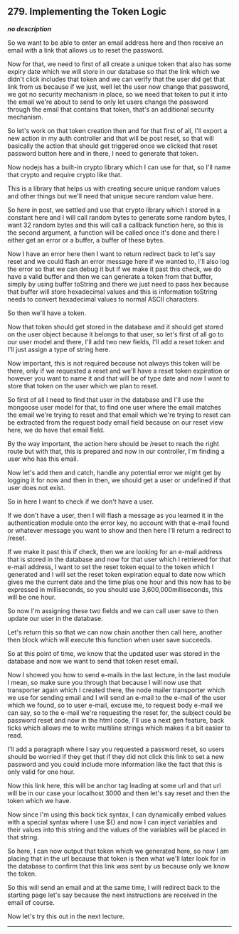 ## 279. Implementing the Token Logic

<strong><em>no description</em></strong>

So we want to be able to enter an email address here and then receive an email
with a link that allows us to reset the password. 

Now for that, we need to first of all create a unique token that also has some
expiry date which we will store in our database so that the link which we didn't
click includes that token and we can verify that the user did get that link from
us because if we just, well let the user now change that password, we got no
security mechanism in place, so we need that token to put it into the email
we're about to send to only let users change the password through the email that
contains that token, that's an additional security mechanism. 

So let's work on that token creation then and for that first of all, I'll export
a new action in my auth controller and that will be post reset, so that will
basically the action that should get triggered once we clicked that reset
password button here and in there, I need to generate that token. 

Now nodejs has a built-in crypto library which I can use for that, so I'll name
that crypto and require crypto like that. 

This is a library that helps us with creating secure unique random values and
other things but we'll need that unique secure random value here. 

So here in post, we settled and use that crypto library which I stored in a
constant here and I will call random bytes to generate some random bytes, I want
32 random bytes and this will call a callback function here, so this is the
second argument, a function will be called once it's done and there I either get
an error or a buffer, a buffer of these bytes. 

Now I have an error here then I want to return redirect back to let's say reset
and we could flash an error message here if we wanted to, I'll also log the
error so that we can debug it but if we make it past this check, we do have a
valid buffer and then we can generate a token from that buffer, simply by using
buffer toString and there we just need to pass hex because that buffer will
store hexadecimal values and this is information toString needs to convert
hexadecimal values to normal ASCII characters. 

So then we'll have a token. 

Now that token should get stored in the database and it should get stored on the
user object because it belongs to that user, so let's first of all go to our
user model and there, I'll add two new fields, I'll add a reset token and I'll
just assign a type of string here. 

Now important, this is not required because not always this token will be there,
only if we requested a reset and we'll have a reset token expiration or however
you want to name it and that will be of type date and now I want to store that
token on the user which we plan to reset. 

So first of all I need to find that user in the database and I'll use the
mongoose user model for that, to find one user where the email matches the email
we're trying to reset and that email which we're trying to reset can be
extracted from the request body email field because on our reset view here, we
do have that email field. 

By the way important, the action here should be /reset to reach the right route
but with that, this is prepared and now in our controller, I'm finding a user
who has this email. 

Now let's add then and catch, handle any potential error we might get by logging
it for now and then in then, we should get a user or undefined if that user does
not exist. 

So in here I want to check if we don't have a user. 

If we don't have a user, then I will flash a message as you learned it in the
authentication module onto the error key, no account with that e-mail found or
whatever message you want to show and then here I'll return a redirect to
/reset. 

If we make it past this if check, then we are looking for an e-mail address that
is stored in the database and now for that user which I retrieved for that
e-mail address, I want to set the reset token equal to the token which I
generated and I will set the reset token expiration equal to date now which
gives me the current date and the time plus one hour and this now has to be
expressed in milliseconds, so you should use 3,600,000milliseconds, this will be
one hour. 

So now I'm assigning these two fields and we can call user save to then update
our user in the database. 

Let's return this so that we can now chain another then call here, another then
block which will execute this function when user save succeeds. 

So at this point of time, we know that the updated user was stored in the
database and now we want to send that token reset email. 

Now I showed you how to send e-mails in the last lecture, in the last module I
mean, so make sure you through that because I will now use that transporter
again which I created there, the node mailer transporter which we use for
sending email and I will send an e-mail to the e-mail of the user which we
found, so to user e-mail, excuse me, to request body e-mail we can say, so to
the e-mail we're requesting the reset for, the subject could be password reset
and now in the html code, I'll use a next gen feature, back ticks which allows
me to write multiline strings which makes it a bit easier to read. 

I'll add a paragraph where I say you requested a password reset, so users should
be worried if they get that if they did not click this link to set a new
password and you could include more information like the fact that this is only
valid for one hour. 

Now this link here, this will be anchor tag leading at some url and that url
will be in our case your localhost 3000 and then let's say reset and then the
token which we have. 

Now since I'm using this back tick syntax, I can dynamically embed values with a
special syntax where I use ${} and now I can inject variables and their values
into this string and the values of the variables will be placed in that string. 

So here, I can now output that token which we generated here, so now I am
placing that in the url because that token is then what we'll later look for in
the database to confirm that this link was sent by us because only we know the
token. 

So this will send an email and at the same time, I will redirect back to the
starting page let's say because the next instructions are received in the email
of course. 

Now let's try this out in the next lecture. 

---
